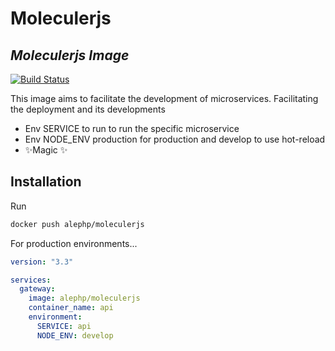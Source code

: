 # Moleculerjs
## _Moleculerjs Image_

[![Build Status](https://travis-ci.com/devalexandre/moleculerjs-docker.svg?branch=master)](https://travis-ci.com/devalexandre/moleculerjs-docker)

This image aims to facilitate the development of microservices.
Facilitating the deployment and its developments


- Env SERVICE to run to run the specific microservice
- Env NODE_ENV  production for production and develop to use hot-reload
- ✨Magic ✨

## Installation

Run
```sh
docker push alephp/moleculerjs

```

For production environments...

```yml
version: "3.3"

services:
  gateway:
    image: alephp/moleculerjs
    container_name: api
    environment:
      SERVICE: api
      NODE_ENV: develop

```
